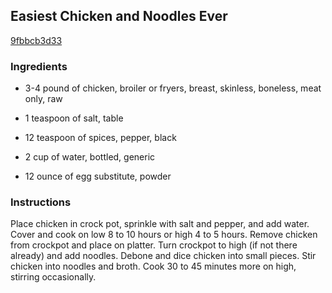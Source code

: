 ## Easiest Chicken and Noodles Ever

[9fbbcb3d33](http://www.food.com/recipe/easiest-chicken-and-noodles-ever-76654)

### Ingredients

 - 3-4 pound of chicken, broiler or fryers, breast, skinless, boneless, meat only, raw

 - 1 teaspoon of salt, table

 - 12 teaspoon of spices, pepper, black

 - 2 cup of water, bottled, generic

 - 12 ounce of egg substitute, powder

### Instructions

Place chicken in crock pot, sprinkle with salt and pepper, and add water. Cover and cook on low 8 to 10 hours or high 4 to 5 hours. Remove chicken from crockpot and place on platter. Turn crockpot to high (if not there already) and add noodles. Debone and dice chicken into small pieces. Stir chicken into noodles and broth. Cook 30 to 45 minutes more on high, stirring occasionally.
